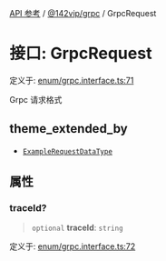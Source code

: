 [API 参考](../wiki/Home) / [@142vip/grpc](../wiki/@142vip.grpc) / GrpcRequest

# 接口: GrpcRequest

定义于: [enum/grpc.interface.ts:71](https://github.com/142vip/core-x/blob/5281e59d2cdd2de59e1ea761d17ed7fe118d1e60/packages/grpc/src/enum/grpc.interface.ts#L71)

Grpc 请求格式

## theme\_extended\_by

* [`ExampleRequestDataType`](../wiki/@142vip.grpc.%E6%8E%A5%E5%8F%A3.ExampleRequestDataType)

## 属性

### traceId?

> `optional` **traceId**: `string`

定义于: [enum/grpc.interface.ts:72](https://github.com/142vip/core-x/blob/5281e59d2cdd2de59e1ea761d17ed7fe118d1e60/packages/grpc/src/enum/grpc.interface.ts#L72)
